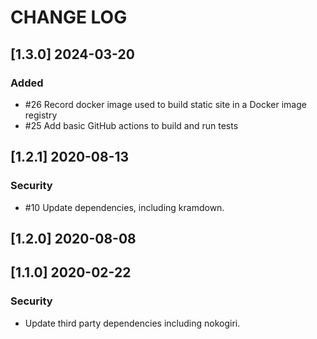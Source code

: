 # CHANGE LOG

## [1.3.0] 2024-03-20

### Added
- #26 Record docker image used to build static site in a Docker image registry
- #25 Add basic GitHub actions to build and run tests

## [1.2.1] 2020-08-13

### Security
- #10 Update dependencies, including kramdown.

## [1.2.0] 2020-08-08

## [1.1.0] 2020-02-22

### Security
- Update third party dependencies including nokogiri.
